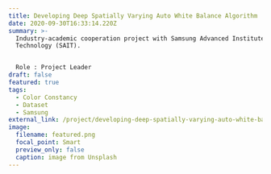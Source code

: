 ```yaml
---
title: Developing Deep Spatially Varying Auto White Balance Algorithm
date: 2020-09-30T16:33:14.220Z
summary: >-
  Industry-academic cooperation project with Samsung Advanced Institute of
  Technology (SAIT).


  Role : Project Leader
draft: false
featured: true
tags:
  - Color Constancy
  - Dataset
  - Samsung
external_link: /project/developing-deep-spatially-varying-auto-white-balance-algorithm/
image:
  filename: featured.png
  focal_point: Smart
  preview_only: false
  caption: image from Unsplash
---
```

